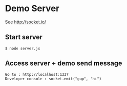 # Demo Server

See http://socket.io/

## Start server

    $ node server.js


## Access server + demo send message

    Go to : http://localhost:1337
    Developer console : socket.emit("gup", "hi")
